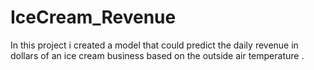 # IceCream_Revenue
In this project i created a model that could predict the daily revenue in dollars of an ice cream business based on the outside air temperature .
